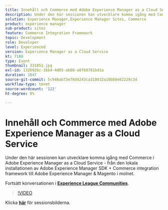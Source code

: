 ```yaml
---
title: Innehåll och Commerce med Adobe Experience Manager as a Cloud Service
description: Under den här sessionen kan utvecklare komma igång med Commerce i Adobe Experience Manager as a Cloud Service - från den lokala installationen av Adobe Experience Manager SDK + Commerce integration framework till Adobe Experience Manager & Magento i molnet. Den här sessionen skapades som en del av Adobe Developers Live Content Event.
solution: Experience Manager,Experience Manager Sites, Commerce
product: experience manager
sub-product: sites
feature: Commerce Integration Framework
topic: Development
role: Developer
level: Experienced
version: Experience Manager as a Cloud Service
kt: 7188
type: Event
thumbnail: 331851.jpg
exl-id: 1326926c-1bb4-4d05-ab08-a8f60701bd1a
duration: 1847
source-git-commit: 5c946ab73e78d4243ca310032a10bb8e82228c3d
workflow-type: tm+mt
source-wordcount: '122'
ht-degree: 0%

---
```


# Innehåll och Commerce med Adobe Experience Manager as a Cloud Service

Under den här sessionen kan utvecklare komma igång med Commerce i Adobe Experience Manager as a Cloud Service - från den lokala installationen av Adobe Experience Manager SDK + Commerce integration framework till Adobe Experience Manager &amp; Magento i molnet.

Fortsätt konversationen i **[Experience League Communities](https://adobe.ly/36Yd3v6)**.

>[!VIDEO](https://video.tv.adobe.com/v/3454734/?quality=12&learn=on&hidetitle=true&captions=swe)

Klicka **[här](/help/adobe-developers-live/assets/content-commerce.pdf)** för sessionsbilderna.
